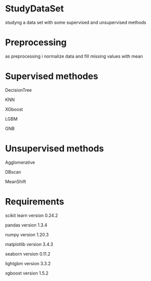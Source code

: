 # StudyDataSet
studyng a data set with some supervised and unsupervised methods
# Preprocessing
as preprocessing i normalize data and fill missing values with mean

# Supervised methodes

DecisionTree

KNN

XGboost

LGBM

GNB

# Unsupervised methods

Agglomerative

DBscan

MeanShift

# Requirements

scikit learn version 0.24.2

pandas version 1.3.4

numpy version 1.20.3

matplotlib version 3.4.3

seaborn version 0.11.2

lightgbm version 3.3.2

xgboost version 1.5.2
